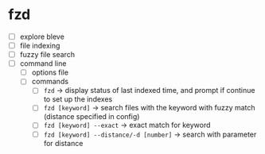 # fzd

- [ ] explore bleve
- [ ] file indexing
- [ ] fuzzy file search
- [ ] command line
    - [ ] options file
    - [ ] commands
        - [ ] `fzd` -> display status of last indexed time, and prompt if continue to set up the indexes
        - [ ] `fzd [keyword]` -> search files with the keyword with fuzzy match (distance specified in config)
        - [ ] `fzd [keyword] --exact` -> exact match for keyword
        - [ ] `fzd [keyword] --distance/-d [number]` -> search with parameter for distance